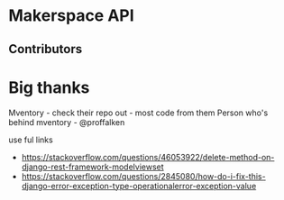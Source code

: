# Makerspace API 

## Contributors

# Big thanks
Mventory - check their repo out - most code from them
Person who's behind mventory - @proffalken

use ful links
- https://stackoverflow.com/questions/46053922/delete-method-on-django-rest-framework-modelviewset
- https://stackoverflow.com/questions/2845080/how-do-i-fix-this-django-error-exception-type-operationalerror-exception-value